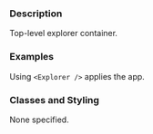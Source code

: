 ### Description

Top-level explorer container.

### Examples

Using `<Explorer />` applies the app.

### Classes and Styling

None specified.
